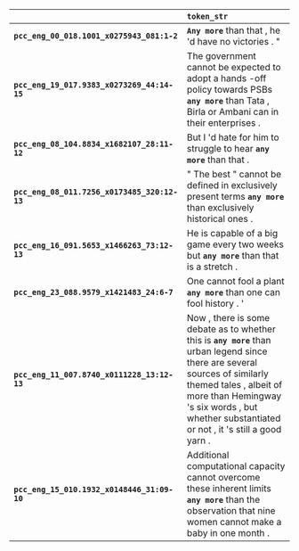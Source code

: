 |                                              | `token_str`                                                                                                                                                                                                                                               |
|:---------------------------------------------|:----------------------------------------------------------------------------------------------------------------------------------------------------------------------------------------------------------------------------------------------------------|
| **`pcc_eng_00_018.1001_x0275943_081:1-2`**   | __``Any more``__ than that , he 'd have no victories . "                                                                                                                                                                                                  |
| **`pcc_eng_19_017.9383_x0273269_44:14-15`**  | The government cannot be expected to adopt a hands -off policy towards PSBs __``any more``__ than Tata , Birla or Ambani can in their enterprises .                                                                                                       |
| **`pcc_eng_08_104.8834_x1682107_28:11-12`**  | But I 'd hate for him to struggle to hear __``any more``__ than that .                                                                                                                                                                                    |
| **`pcc_eng_08_011.7256_x0173485_320:12-13`** | " The best " cannot be defined in exclusively present terms __``any more``__ than exclusively historical ones .                                                                                                                                           |
| **`pcc_eng_16_091.5653_x1466263_73:12-13`**  | He is capable of a big game every two weeks but __``any more``__ than that is a stretch .                                                                                                                                                                 |
| **`pcc_eng_23_088.9579_x1421483_24:6-7`**    | One cannot fool a plant __``any more``__ than one can fool history . '                                                                                                                                                                                    |
| **`pcc_eng_11_007.8740_x0111228_13:12-13`**  | Now , there is some debate as to whether this is __``any more``__ than urban legend since there are several sources of similarly themed tales , albeit of more than Hemingway 's six words , but whether substantiated or not , it 's still a good yarn . |
| **`pcc_eng_15_010.1932_x0148446_31:09-10`**  | Additional computational capacity cannot overcome these inherent limits __``any more``__ than the observation that nine women cannot make a baby in one month .                                                                                           |